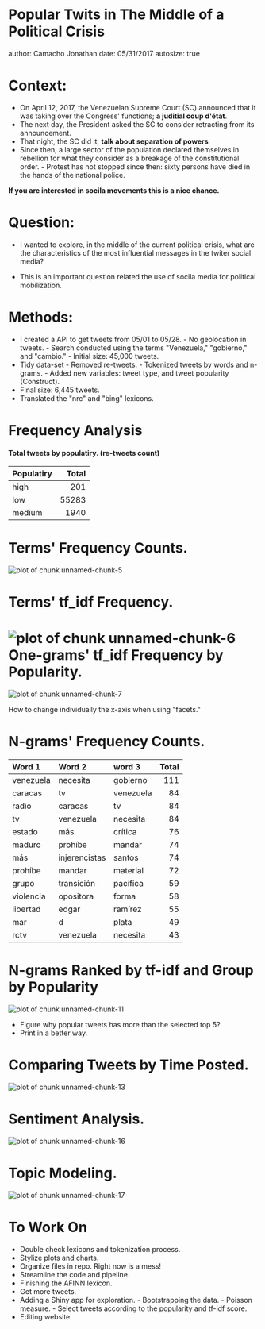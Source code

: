 Popular Twits in The Middle of a Political Crisis
========================================================
author: Camacho Jonathan
date: 05/31/2017
autosize: true

Context:
========================================================
- On April 12, 2017, the Venezuelan Supreme Court (SC) announced that it was taking over the Congress' functions; **a juditial coup d'état**. 
- The next day, the President asked the SC to consider retracting from its announcement. 
- That night, the SC did it; **talk about separation of powers** 
- Since then, a large sector of the population declared themselves in rebellion for what they consider as a breakage of the constitutional order. 
       - Protest has not stopped since then: sixty persons have died in the hands of the national police. 

**If you are interested in socila movements this is a nice chance.**

Question:
========================================================

- I wanted to explore, in the middle of the current political crisis, what are the characteristics of the most influential messages in the twiter social media?

- This is an important question related the use of socila media for political mobilization.

Methods:
========================================================
- I created a API to get tweets from 05/01 to 05/28.
       - No geolocation in tweets.
       - Search conducted using the terms "Venezuela," "gobierno," and "cambio."
       - Initial size: 45,000 tweets.
- Tidy data-set
       - Removed re-tweets.
       - Tokenized tweets by words and n-grams.
       - Added new variables: tweet type, and tweet popularity (Construct).
- Final size: 6,445 tweets.
- Translated the "nrc" and "bing" lexicons.

Frequency Analysis
========================================================
#### Total tweets by populatiry. (re-tweets count)









|Populatiry | Total|
|:----------|-----:|
|high       |   201|
|low        | 55283|
|medium     |  1940|

Terms' Frequency Counts.
========================================================
![plot of chunk unnamed-chunk-5](Presentation-figure/unnamed-chunk-5-1.png)

Terms' tf_idf Frequency.
========================================================
![plot of chunk unnamed-chunk-6](Presentation-figure/unnamed-chunk-6-1.png)
One-grams' tf_idf Frequency by Popularity.
========================================================
![plot of chunk unnamed-chunk-7](Presentation-figure/unnamed-chunk-7-1.png)

How to change individually the x-axis when using "facets."

N-grams' Frequency Counts. 
========================================================



|Word 1    |Word 2        |word 3    | Total|
|:---------|:-------------|:---------|-----:|
|venezuela |necesita      |gobierno  |   111|
|caracas   |tv            |venezuela |    84|
|radio     |caracas       |tv        |    84|
|tv        |venezuela     |necesita  |    84|
|estado    |más           |crítica   |    76|
|maduro    |prohíbe       |mandar    |    74|
|más       |injerencistas |santos    |    74|
|prohíbe   |mandar        |material  |    72|
|grupo     |transición    |pacífica  |    59|
|violencia |opositora     |forma     |    58|
|libertad  |edgar         |ramírez   |    55|
|mar       |d             |plata     |    49|
|rctv      |venezuela     |necesita  |    43|

N-grams Ranked by tf-idf and Group by Popularity
========================================================


![plot of chunk unnamed-chunk-11](Presentation-figure/unnamed-chunk-11-1.png)
- Figure why popular tweets has more than the selected top 5?
- Print in a better way.

Comparing Tweets by Time Posted.
========================================================



![plot of chunk unnamed-chunk-13](Presentation-figure/unnamed-chunk-13-1.png)


Sentiment Analysis.
========================================================




![plot of chunk unnamed-chunk-16](Presentation-figure/unnamed-chunk-16-1.png)

Topic Modeling.
========================================================
![plot of chunk unnamed-chunk-17](Presentation-figure/unnamed-chunk-17-1.png)


To Work On
========================================================
- Double check lexicons and tokenization process.
- Stylize plots and charts. 
- Organize files in repo. Right now is a mess!
- Streamline the code and pipeline.
- Finishing the AFINN lexicon.
- Get more tweets.
- Adding a Shiny app for exploration.
       - Bootstrapping the data.
       - Poisson measure.
       - Select tweets according to the popularity and tf-idf score.
- Editing website.




